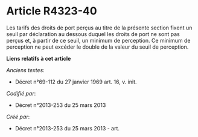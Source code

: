 # Article R4323-40

Les tarifs des droits de port perçus au titre de la présente section fixent un seuil par déclaration au dessous duquel les
droits de port ne sont pas perçus et, à partir de ce seuil, un minimum de perception. Ce minimum de perception ne peut
excéder le double de la valeur du seuil de perception.

**Liens relatifs à cet article**

_Anciens textes_:

  - Décret n°69-112 du 27 janvier 1969 art. 16, v. init.

_Codifié par_:

  - Décret n°2013-253 du 25 mars 2013

_Créé par_:

  - Décret n°2013-253 du 25 mars 2013 - art.
